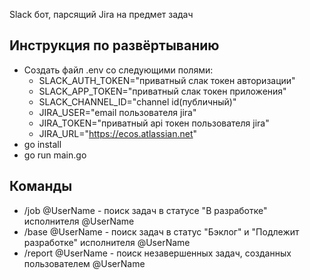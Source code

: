 Slack бот, парсящий Jira на предмет задач

## Инструкция по развёртыванию
 - Создать файл .env со следующими полями:
    + SLACK_AUTH_TOKEN="приватный слак токен авторизации"
    + SLACK_APP_TOKEN="приватный слак токен приложения"
    + SLACK_CHANNEL_ID="channel id(публичный)"
    + JIRA_USER="email пользователя jira"
    + JIRA_TOKEN="приватный api токен пользователя jira"
    + JIRA_URL="https://ecos.atlassian.net"
 - go install
 - go run main.go

## Команды
 - /job @UserName - поиск задач в статусе "В разработке" исполнителя @UserName
 - /base @UserName - поиск задач в статус "Бэклог" и "Подлежит разработке" исполнителя @UserName
 - /report @UserName - поиск незавершенных задач, созданных пользователем @UserName


